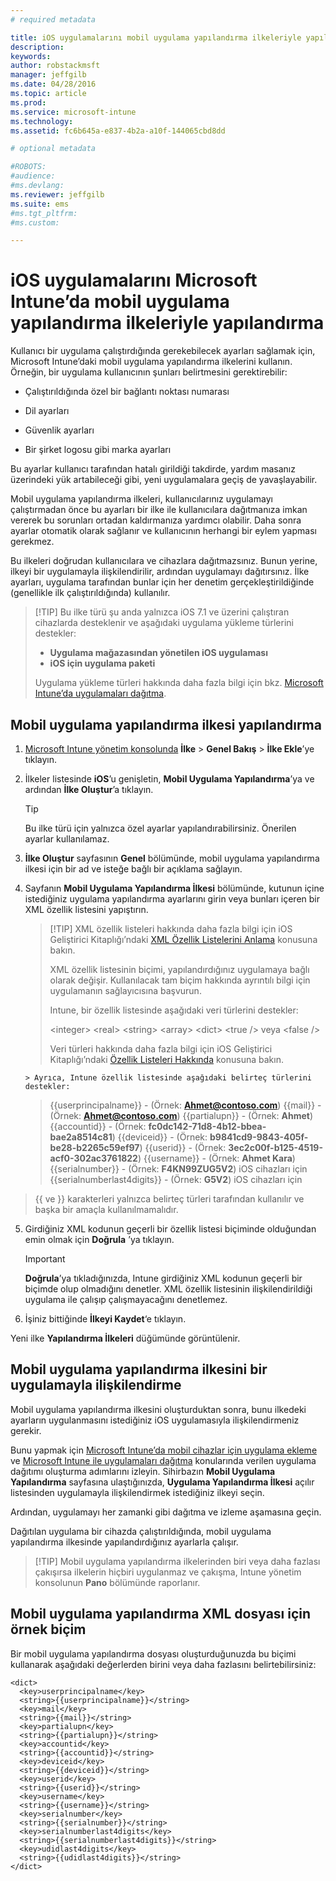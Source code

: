 ```yaml
---
# required metadata

title: iOS uygulamalarını mobil uygulama yapılandırma ilkeleriyle yapılandırma | Microsoft Intune
description:
keywords:
author: robstackmsft
manager: jeffgilb
ms.date: 04/28/2016
ms.topic: article
ms.prod:
ms.service: microsoft-intune
ms.technology:
ms.assetid: fc6b645a-e837-4b2a-a10f-144065cbd8dd

# optional metadata

#ROBOTS:
#audience:
#ms.devlang:
ms.reviewer: jeffgilb
ms.suite: ems
#ms.tgt_pltfrm:
#ms.custom:

---
```


# iOS uygulamalarını Microsoft Intune’da mobil uygulama yapılandırma ilkeleriyle yapılandırma
Kullanıcı bir uygulama çalıştırdığında gerekebilecek ayarları sağlamak için, Microsoft Intune’daki mobil uygulama yapılandırma ilkelerini kullanın. Örneğin, bir uygulama kullanıcının şunları belirtmesini gerektirebilir:

-   Çalıştırıldığında özel bir bağlantı noktası numarası

-   Dil ayarları

-   Güvenlik ayarları

-   Bir şirket logosu gibi marka ayarları

Bu ayarlar kullanıcı tarafından hatalı girildiği takdirde, yardım masanız üzerindeki yük artabileceği gibi, yeni uygulamalara geçiş de yavaşlayabilir.

Mobil uygulama yapılandırma ilkeleri, kullanıcılarınız uygulamayı çalıştırmadan önce bu ayarları bir ilke ile kullanıcılara dağıtmanıza imkan vererek bu sorunları ortadan kaldırmanıza yardımcı olabilir. Daha sonra ayarlar otomatik olarak sağlanır ve kullanıcının herhangi bir eylem yapması gerekmez.

Bu ilkeleri doğrudan kullanıcılara ve cihazlara dağıtmazsınız. Bunun yerine, ilkeyi bir uygulamayla ilişkilendirilir, ardından uygulamayı dağıtırsınız. İlke ayarları, uygulama tarafından bunlar için her denetim gerçekleştirildiğinde (genellikle ilk çalıştırıldığında) kullanılır.

> [!TIP] Bu ilke türü şu anda yalnızca iOS 7.1 ve üzerini çalıştıran cihazlarda desteklenir ve aşağıdaki uygulama yükleme türlerini destekler:
> 
> -   **Uygulama mağazasından yönetilen iOS uygulaması**
> -   **iOS için uygulama paketi**
> 
> Uygulama yükleme türleri hakkında daha fazla bilgi için bkz. [Microsoft Intune’da uygulamaları dağıtma](deploy-apps.md).

## Mobil uygulama yapılandırma ilkesi yapılandırma

1.  [Microsoft Intune yönetim konsolunda](https://manage.microsoft.com) **İlke** &gt; **Genel Bakış** &gt; **İlke Ekle**’ye tıklayın.

2.  İlkeler listesinde **iOS**’u genişletin, **Mobil Uygulama Yapılandırma**’ya ve ardından **İlke Oluştur**’a tıklayın.

    > [!TIP]
    > Bu ilke türü için yalnızca özel ayarlar yapılandırabilirsiniz. Önerilen ayarlar kullanılamaz.

3.   **İlke Oluştur** sayfasının **Genel** bölümünde, mobil uygulama yapılandırma ilkesi için bir ad ve isteğe bağlı bir açıklama sağlayın.

4.  Sayfanın **Mobil Uygulama Yapılandırma İlkesi** bölümünde, kutunun içine istediğiniz uygulama yapılandırma ayarlarını girin veya bunları içeren bir XML özellik listesini yapıştırın.

    > [!TIP] XML özellik listeleri hakkında daha fazla bilgi için iOS Geliştirici Kitaplığı’ndaki [XML Özellik Listelerini Anlama](https://developer.apple.com/library/ios/documentation/Cocoa/Conceptual/PropertyLists/UnderstandXMLPlist/UnderstandXMLPlist.html) konusuna bakın.
    > 
    > XML özellik listesinin biçimi, yapılandırdığınız uygulamaya bağlı olarak değişir. Kullanılacak tam biçim hakkında ayrıntılı bilgi için uygulamanın sağlayıcısına başvurun.
    > 
    > Intune, bir özellik listesinde aşağıdaki veri türlerini destekler:
    > 
    > &lt;integer&gt;
    > &lt;real&gt;
    > &lt;string&gt;
    > &lt;array&gt;
    > &lt;dict&gt;
    > &lt;true /&gt; veya &lt;false /&gt;
    > 
    > Veri türleri hakkında daha fazla bilgi için iOS Geliştirici Kitaplığı’ndaki [Özellik Listeleri Hakkında](https://developer.apple.com/library/ios/documentation/Cocoa/Conceptual/PropertyLists/AboutPropertyLists/AboutPropertyLists.html) konusuna bakın.
    >
        > Ayrıca, Intune özellik listesinde aşağıdaki belirteç türlerini destekler:
    >    
    > \{\{userprincipalname\}\} - (Örnek: **Ahmet@contoso.com**) \{\{mail\}\} - (Örnek: **Ahmet@contoso.com**) \{\{partialupn\}\} - (Örnek: **Ahmet**) \{\{accountid\}\} - (Örnek: **fc0dc142-71d8-4b12-bbea-bae2a8514c81**) \{\{deviceid\}\} - (Örnek: **b9841cd9-9843-405f-be28-b2265c59ef97**) \{\{userid\}\} - (Örnek: **3ec2c00f-b125-4519-acf0-302ac3761822**) \{\{username\}\} - (Örnek: **Ahmet Kara**) \{\{serialnumber\}\} - (Örnek: **F4KN99ZUG5V2**) iOS cihazları için \{\{serialnumberlast4digits\}\} - (Örnek: **G5V2**) iOS cihazları için
>
> \{\{ ve \}\} karakterleri yalnızca belirteç türleri tarafından kullanılır ve başka bir amaçla kullanılmamalıdır.




5.  Girdiğiniz XML kodunun geçerli bir özellik listesi biçiminde olduğundan emin olmak için **Doğrula** ’ya tıklayın.

    > [!IMPORTANT]
    > **Doğrula**’ya tıkladığınızda, Intune girdiğiniz XML kodunun geçerli bir biçimde olup olmadığını denetler. XML özellik listesinin ilişkilendirildiği uygulama ile çalışıp çalışmayacağını denetlemez.

6.  İşiniz bittiğinde **İlkeyi Kaydet**‘e tıklayın.

Yeni ilke **Yapılandırma İlkeleri** düğümünde görüntülenir.

## Mobil uygulama yapılandırma ilkesini bir uygulamayla ilişkilendirme
Mobil uygulama yapılandırma ilkesini oluşturduktan sonra, bunu ilkedeki ayarların uygulanmasını istediğiniz iOS uygulamasıyla ilişkilendirmeniz gerekir.

Bunu yapmak için [Microsoft Intune’da mobil cihazlar için uygulama ekleme](add-apps-for-mobile-devices-in-microsoft-intune.md) ve [Microsoft Intune ile uygulamaları dağıtma](deploy-apps-in-microsoft-intune.md) konularında verilen uygulama dağıtımı oluşturma adımlarını izleyin. Sihirbazın **Mobil Uygulama Yapılandırma** sayfasına ulaştığınızda, **Uygulama Yapılandırma İlkesi** açılır listesinden uygulamayla ilişkilendirmek istediğiniz ilkeyi seçin.

Ardından, uygulamayı her zamanki gibi dağıtma ve izleme aşamasına geçin.

Dağıtılan uygulama bir cihazda çalıştırıldığında, mobil uygulama yapılandırma ilkesinde yapılandırdığınız ayarlarla çalışır.

> [!TIP] Mobil uygulama yapılandırma ilkelerinden biri veya daha fazlası çakışırsa ilkelerin hiçbiri uygulanmaz ve çakışma, Intune yönetim konsolunun **Pano** bölümünde raporlanır.

## Mobil uygulama yapılandırma XML dosyası için örnek biçim

Bir mobil uygulama yapılandırma dosyası oluşturduğunuzda bu biçimi kullanarak aşağıdaki değerlerden birini veya daha fazlasını belirtebilirsiniz:

```
<dict>
  <key>userprincipalname</key>
  <string>{{userprincipalname}}</string>
  <key>mail</key>
  <string>{{mail}}</string>
  <key>partialupn</key>
  <string>{{partialupn}}</string>
  <key>accountid</key>
  <string>{{accountid}}</string>
  <key>deviceid</key>
  <string>{{deviceid}}</string>
  <key>userid</key>
  <string>{{userid}}</string>
  <key>username</key>
  <string>{{username}}</string>
  <key>serialnumber</key>
  <string>{{serialnumber}}</string>
  <key>serialnumberlast4digits</key>
  <string>{{serialnumberlast4digits}}</string>
  <key>udidlast4digits</key>
  <string>{{udidlast4digits}}</string>
</dict>

```




<!--HONumber=May16_HO2-->



